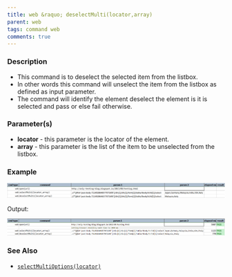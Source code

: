 ```yaml
---
title: web &raquo; deselectMulti(locator,array)
parent: web
tags: command web
comments: true
---
```


### Description

*   This command is to deselect the selected item from the listbox.
*   In other words this command will unselect the item from the listbox as defined as input parameter.
*   The command will identify the element deselect the element is it is selected and pass or else fail otherwise.

### Parameter(s)

- **locator** - this parameter is the locator of the element.
- **array** - this parameter is the list of the item to be unselected from the listbox.

### Example

![](image/deselectMulti_01.png)

Output:

![](image/deselectMulti_02.png)

### See Also

*    [`selectMultiOptions(locator)`](selectMultiOptions(locator))